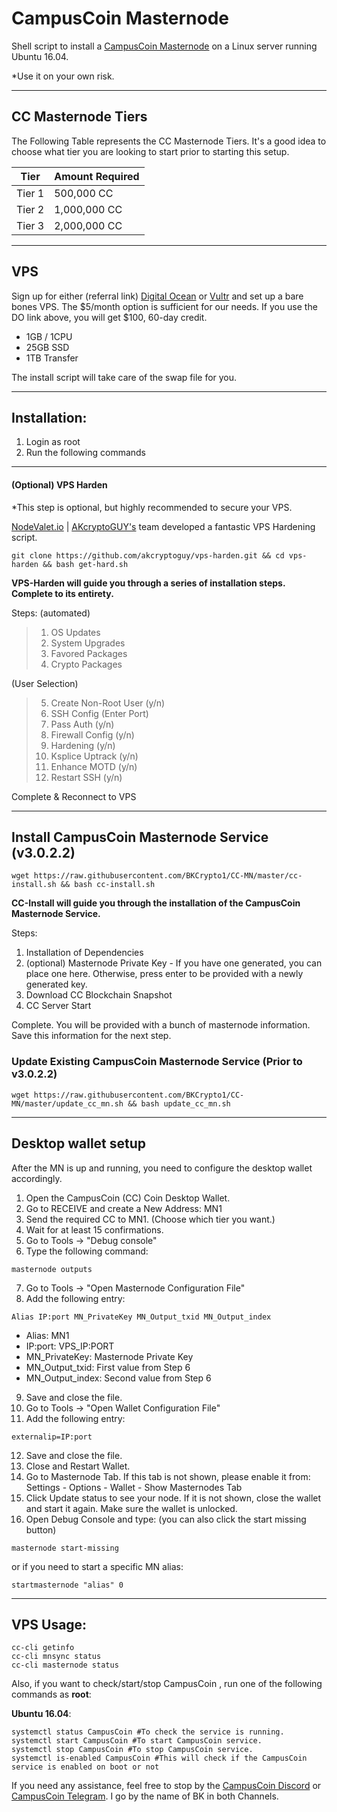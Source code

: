 # CampusCoin Masternode
Shell script to install a [CampusCoin Masternode](https://www.campuscoinproject.org/) on a Linux server running Ubuntu 16.04. 

*Use it on your own risk.

***
## CC Masternode Tiers

The Following Table represents the CC Masternode Tiers. It's a good idea to choose what tier you are looking to start prior to starting this setup.

| Tier             | Amount Required |
| --- | --- |
| Tier 1 | 500,000 CC |
| Tier 2 | 1,000,000 CC |
| Tier 3 | 2,000,000 CC |

***
## VPS
Sign up for either (referral link) [Digital Ocean](https://m.do.co/c/93c45618280e) or [Vultr](https://www.vultr.com/?ref=7763785) and set up a bare bones VPS. The $5/month option is sufficient for our needs. If you use the DO link above, you will get $100, 60-day credit.
- 1GB / 1CPU
- 25GB SSD
- 1TB Transfer

The install script will take care of the swap file for you.
***
## Installation:
1. Login as root
2. Run the following commands

***
#### (Optional) VPS Harden
*This step is optional, but highly recommended  to secure your VPS. 

[NodeValet.io](https://nodevalet.io/) | [AKcryptoGUY's](https://github.com/akcryptoguy/vps-harden) team developed a fantastic VPS Hardening script. 
```
git clone https://github.com/akcryptoguy/vps-harden.git && cd vps-harden && bash get-hard.sh
```
**VPS-Harden will guide you through a series of installation steps. Complete to its entirety.**

Steps:
(automated)
>1. OS Updates
>2. System Upgrades
>3. Favored Packages
>4. Crypto Packages

(User Selection)
>5. Create Non-Root User (y/n)
>6. SSH Config (Enter Port)
>7. Pass Auth (y/n)
>8. Firewall Config (y/n)
>9. Hardening (y/n)
>10. Ksplice Uptrack (y/n)
>11. Enhance MOTD (y/n)
>12. Restart SSH (y/n)

Complete & Reconnect to VPS

***

## Install CampusCoin Masternode Service (v3.0.2.2)
```
wget https://raw.githubusercontent.com/BKCrypto1/CC-MN/master/cc-install.sh && bash cc-install.sh
```

**CC-Install will guide you through the installation of the CampusCoin Masternode Service.**

Steps:
1. Installation of Dependencies
2. (optional) Masternode Private Key - If you have one generated, you can place one here. Otherwise, press enter to be provided with a newly generated key.
3. Download CC Blockchain Snapshot
4. CC Server Start

Complete. You will be provided with a bunch of masternode information. Save this information for the next step.

### Update Existing CampusCoin Masternode Service (Prior to v3.0.2.2)
```
wget https://raw.githubusercontent.com/BKCrypto1/CC-MN/master/update_cc_mn.sh && bash update_cc_mn.sh
```

***

## Desktop wallet setup

After the MN is up and running, you need to configure the desktop wallet accordingly.
1. Open the CampusCoin (CC) Coin Desktop Wallet.
2. Go to RECEIVE and create a New Address: MN1
3. Send the required CC to MN1. (Choose which tier you want.)
4. Wait for at least 15 confirmations.
5. Go to Tools -> "Debug console"
6. Type the following command: 
```
masternode outputs
```
7. Go to Tools -> "Open Masternode Configuration File"
8. Add the following entry:
```
Alias IP:port MN_PrivateKey MN_Output_txid MN_Output_index
```

* Alias: MN1
* IP:port: VPS_IP:PORT
* MN_PrivateKey: Masternode Private Key
* MN_Output_txid: First value from Step 6
* MN_Output_index:  Second value from Step 6
9. Save and close the file.
10. Go to Tools -> "Open Wallet Configuration File"
11. Add the following entry:
```
externalip=IP:port
```
12. Save and close the file.
13. Close and Restart Wallet.
13. Go to Masternode Tab. If this tab is not shown, please enable it from: Settings - Options - Wallet - Show Masternodes Tab
14. Click Update status to see your node. If it is not shown, close the wallet and start it again. Make sure the wallet is unlocked.
15. Open Debug Console and type: (you can also click the start missing button)
```
masternode start-missing
```

or if you need to start a specific MN alias:

```
startmasternode "alias" 0
```
***

## VPS Usage:
```
cc-cli getinfo
cc-cli mnsync status
cc-cli masternode status
```
Also, if you want to check/start/stop CampusCoin , run one of the following commands as **root**:

**Ubuntu 16.04**:
```
systemctl status CampusCoin #To check the service is running.
systemctl start CampusCoin #To start CampusCoin service.
systemctl stop CampusCoin #To stop CampusCoin service.
systemctl is-enabled CampusCoin #This will check if the CampusCoin service is enabled on boot or not
```

If you need any assistance, feel free to stop by the [CampusCoin Discord](https://discord.gg/m6qUBKy) or [CampusCoin Telegram](https://t.me/CMPCO). 
I go by the name of BK in both Channels.
